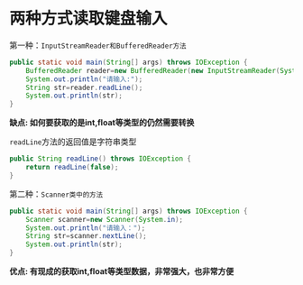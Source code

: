 # 两种方式读取键盘输入

第一种：`InputStreamReader和BufferedReader方法`

```java
public static void main(String[] args) throws IOException {
    BufferedReader reader=new BufferedReader(new InputStreamReader(System.in));
    System.out.println("请输入:");
    String str=reader.readLine();
    System.out.println(str);
}
```

**缺点: 如何要获取的是int,float等类型的仍然需要转换**

`readLine`方法的返回值是字符串类型

```java
public String readLine() throws IOException {
    return readLine(false);
}
```

第二种：`Scanner类中的方法`

```java
public static void main(String[] args) throws IOException {
    Scanner scanner=new Scanner(System.in);
    System.out.println("请输入：");
    String str=scanner.nextLine();
    System.out.println(str);
}
```

**优点: 有现成的获取int,float等类型数据，非常强大，也非常方便**

